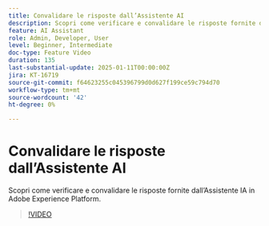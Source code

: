 ```yaml
---
title: Convalidare le risposte dall’Assistente AI
description: Scopri come verificare e convalidare le risposte fornite dall’Assistente IA in Adobe Experience Platform.
feature: AI Assistant
role: Admin, Developer, User
level: Beginner, Intermediate
doc-type: Feature Video
duration: 135
last-substantial-update: 2025-01-11T00:00:00Z
jira: KT-16719
source-git-commit: f64623255c045396799d0d627f199ce59c794d70
workflow-type: tm+mt
source-wordcount: '42'
ht-degree: 0%

---
```



# Convalidare le risposte dall’Assistente AI

Scopri come verificare e convalidare le risposte fornite dall’Assistente IA in Adobe Experience Platform.

>[!VIDEO](https://video.tv.adobe.com/v/3441738/?learn=on&enablevpops)
